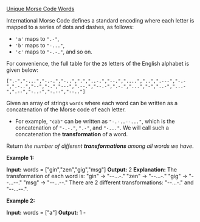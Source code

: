  [Unique Morse Code Words](https://leetcode.com/problems/unique-morse-code-words/)

International Morse Code defines a standard encoding where each letter is mapped to a series of dots and dashes, as follows:

-   `'a'`  maps to  `".-"`,
-   `'b'`  maps to  `"-..."`,
-   `'c'`  maps to  `"-.-."`, and so on.

For convenience, the full table for the  `26`  letters of the English alphabet is given below:

`[".-","-...","-.-.","-..",".","..-.","--.","....","..",".---","-.-",".-..","--","-.","---",".--.","--.-",".-.","...","-","..-","...-",".--","-..-","-.--","--.."]`

Given an array of strings  `words`  where each word can be written as a concatenation of the Morse code of each letter.

-   For example,  `"cab"`  can be written as  `"-.-..--..."`, which is the concatenation of  `"-.-."`,  `".-"`, and  `"-..."`. We will call such a concatenation the  **transformation**  of a word.

Return  _the number of different  **transformations**  among all words we have_.


**Example 1:**

**Input:** words = ["gin","zen","gig","msg"]
**Output:** 2
**Explanation:** The transformation of each word is:
"gin" -> "--...-."
"zen" -> "--...-."
"gig" -> "--...--."
"msg" -> "--...--."
There are 2 different transformations: "--...-." and "--...--.".

**Example 2:**

**Input:** words = ["a"]
**Output:** 1 -


